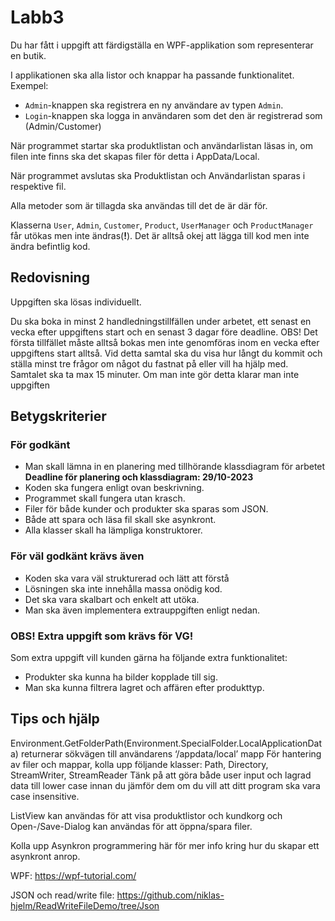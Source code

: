 # Labb3

Du har fått i uppgift att färdigställa en WPF-applikation som representerar en butik.

I applikationen ska alla listor och knappar ha passande funktionalitet. Exempel:

* ```Admin```-knappen ska registrera en ny användare av typen ``Admin``.
* ``Login``-knappen ska logga in användaren som det den är registrerad som (Admin/Customer)

När programmet startar ska produktlistan och användarlistan läsas in, om filen inte finns ska det skapas filer för detta i AppData/Local.

När programmet avslutas ska Produktlistan och Användarlistan sparas i respektive fil.

Alla metoder som är tillagda ska användas till det de är där för.

Klasserna `User`, `Admin`, `Customer`, `Product`, `UserManager` och `ProductManager` får utökas men inte ändras(**!**). Det är alltså okej att lägga till kod men inte ändra befintlig kod.

## Redovisning

Uppgiften ska lösas individuellt.

Du ska boka in minst 2 handledningstillfällen under arbetet, ett senast en vecka efter uppgiftens start och en senast 3 dagar före deadline. OBS! Det första tillfället måste alltså bokas men inte genomföras inom en vecka efter uppgiftens start alltså.
Vid detta samtal ska du visa hur långt du kommit och ställa minst tre frågor om något du fastnat på eller vill ha hjälp med. Samtalet ska ta max 15 minuter.
Om man inte gör detta klarar man inte uppgiften

## Betygskriterier

### För godkänt

* Man skall lämna in en planering med tillhörande klassdiagram för arbetet **Deadline för planering och klassdiagram: 29/10-2023**
* Koden ska fungera enligt ovan beskrivning.
* Programmet skall fungera utan krasch.
* Filer för både kunder och produkter ska sparas som JSON.
* Både att spara och läsa fil skall ske asynkront.
* Alla klasser skall ha lämpliga konstruktorer.

### För väl godkänt krävs även

* Koden ska vara väl strukturerad och lätt att förstå
* Lösningen ska inte innehålla massa onödig kod.
* Det ska vara skalbart och enkelt att utöka.
* Man ska även implementera extrauppgiften enligt nedan.

### OBS! Extra uppgift som krävs för VG!

Som extra uppgift vill kunden gärna ha följande extra funktionalitet:

* Produkter ska kunna ha bilder kopplade till sig.
* Man ska kunna filtrera lagret och affären efter produkttyp.

## Tips och hjälp

Environment.GetFolderPath(Environment.SpecialFolder.LocalApplicationData) returnerar sökvägen till användarens ‘/appdata/local’ mapp För hantering av filer och mappar, kolla upp följande klasser:
Path, Directory, StreamWriter, StreamReader
Tänk på att göra både user input och lagrad data till lower case innan du jämför dem om du vill att ditt program ska vara case insensitive.

ListView kan användas för att visa produktlistor och kundkorg och Open-/Save-Dialog kan användas för att öppna/spara filer.

Kolla upp Asynkron programmering här för mer info kring hur du skapar ett asynkront anrop.

WPF: https://wpf-tutorial.com/

JSON och read/write file: https://github.com/niklas-hjelm/ReadWriteFileDemo/tree/Json
